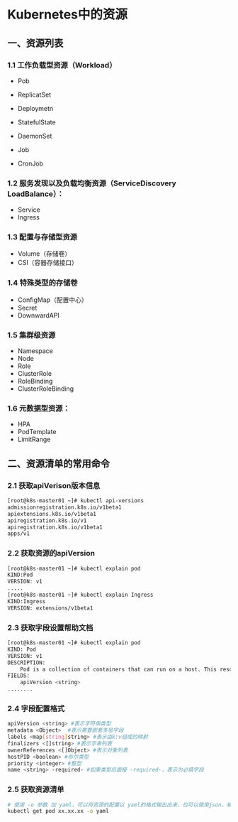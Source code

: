 # Kubernetes中的资源

## 一、资源列表

### 1.1 工作负载型资源（Workload）

- Pob

- ReplicatSet

- Deploymetn

- StatefulState

- DaemonSet

- Job

- CronJob

### 1.2 服务发现以及负载均衡资源（ServiceDiscovery LoadBalance）：

  - Service
  - Ingress

### 1.3 配置与存储型资源

- Volume（存储卷）
- CSI（容器存储接口）

### 1.4 特殊类型的存储卷

- ConfigMap（配置中心）
- Secret
- DownwardAPI

### 1.5 集群级资源

- Namespace
- Node
- Role
- ClusterRole
- RoleBinding
- ClusterRoleBinding

### 1.6 元数据型资源：

- HPA
- PodTemplate
- LimitRange

## 二、资源清单的常用命令

### 2.1 获取apiVerison版本信息

```sh
[root@k8s-master01 ~]# kubectl api-versions
admissionregistration.k8s.io/v1beta1
apiextensions.k8s.io/v1beta1
apiregistration.k8s.io/v1
apiregistration.k8s.io/v1beta1
apps/v1
```

### 2.2 获取资源的apiVersion

```sh
[root@k8s-master01 ~]# kubectl explain pod
KIND:Pod
VERSION: v1
.....
[root@k8s-master01 ~]# kubectl explain Ingress
KIND:Ingress
VERSION: extensions/v1beta1
```

### 2.3 获取字段设置帮助文档

```sh
[root@k8s-master01 ~]# kubectl explain pod
KIND: Pod
VERSION: v1
DESCRIPTION:
	Pod is a collection of containers that can run on a host. This resource is created by clients and scheduled onto hosts.
FIELDS:
	apiVersion <string>
........

```

### 2.4 字段配置格式

```sh
apiVersion <string> #表示字符串类型
metadata <Object>  #表示需要嵌套多层字段
labels <map[string]string> #表示由k:v组成的映射
finalizers <[]string> #表示字串列表
ownerReferences <[]Object> #表示对象列表
hostPID <boolean> #布尔类型
priority <integer> #整型
name <string> -required- #如果类型后面接 -required-，表示为必填字段

```

### 2.5 获取资源清单

```sh
# 使用 -o 参数 加 yaml，可以将资源的配置以 yaml的格式输出出来，也可以使用json，输出为json格式
kubectl get pod xx.xx.xx -o yaml
```

